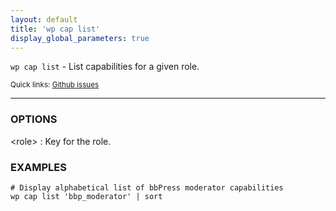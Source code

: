 ```yaml
---
layout: default
title: 'wp cap list'
display_global_parameters: true
---
```


`wp cap list` - List capabilities for a given role.

<small>Quick links: <a href="https://github.com/wp-cli/wp-cli/issues?q=is%3Aopen+label%3Acommand%3Acap-list+sort%3Aupdated-desc">Github issues</a></small>

<hr />

### OPTIONS

&lt;role&gt;
: Key for the role.

### EXAMPLES

    # Display alphabetical list of bbPress moderator capabilities
    wp cap list 'bbp_moderator' | sort



